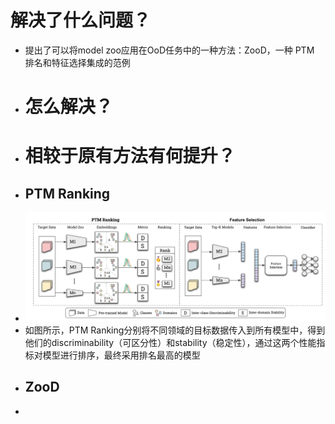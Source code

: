 # 解决了什么问题？
- 提出了可以将model zoo应用在OoD任务中的一种方法：ZooD，一种 PTM 排名和特征选择集成的范例
- # 怎么解决？
- # 相较于原有方法有何提升？
- ## PTM Ranking
- ![image.png](../assets/image_1697550881874_0.png)
- 如图所示，PTM Ranking分别将不同领域的目标数据传入到所有模型中，得到他们的discriminability（可区分性）和stability（稳定性），通过这两个性能指标对模型进行排序，最终采用排名最高的模型
- ## ZooD
-